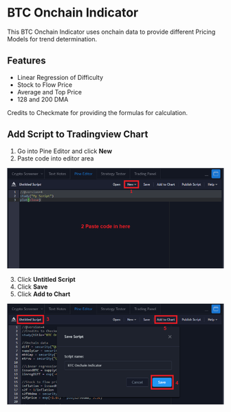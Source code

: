 # BTC Onchain Indicator
This BTC Onchain Indicator uses onchain data to provide different Pricing Models for trend determination.

## Features

- Linear Regression of Difficulty
- Stock to Flow Price
- Average and Top Price
- 128 and 200 DMA

Credits to Checkmate for providing the formulas for calculation.

## Add Script to Tradingview Chart

1. Go into Pine Editor and click **New**
2. Paste code into editor area

![AddScriptToTV_Step1.png](images/AddScriptToTV_Step1.png)

3. Click **Untitled Script**
4. Click **Save**
5. Click **Add to Chart**

![AddScriptToTV_Step2.png](images/AddScriptToTV_Step2.png)
